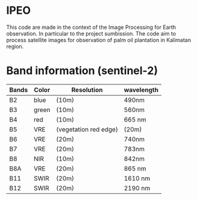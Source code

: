 # IPEO
This code are made in the context of the Image Processing for Earth observation. In particular to the project sumbission. The code aim to process satellite images for observation of palm oil plantation in Kalimatan region.

# Band information (sentinel-2)
| Bands  | Color  | Resolution  |  wavelength | 
|---|---|---|---|
| B2 | blue | (10m) | 490nm |
| B3 |  green | (10m) | 560nm |
| B4 | red | (10m) | 665 nm |
| B5 | VRE | (vegetation red edge) | (20m) | 705nm |
| B6 | VRE | (20m) |740nm | 
| B7 | VRE | (20m) |783nm |
| B8 | NIR | (10m) |842nm |
| B8A | VRE | (20m) |865 nm |
| B11 | SWIR | (20m) |1610 nm |
| B12| SWIR | (20m) |2190 nm |
